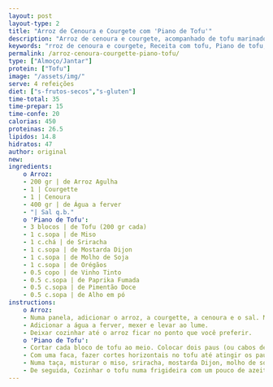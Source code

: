 ```yaml
---
layout: post
layout-type: 2
title: "Arroz de Cenoura e Courgete com 'Piano de Tofu'"
description: "Arroz de cenoura e courgete, acompanhado de tofu marinado e dourado"
keywords: "rroz de cenoura e courgete, Receita com tofu, Piano de tofu, Arroz saudável, Receita de arroz com legumes, Arroz com tofu, Tofu com sriracha, Receita de arroz vegano, Tofu marinado, Tofu na airfryer"
permalink: /arroz-cenoura-courgette-piano-tofu/
type: ["Almoço/Jantar"]
protein: ["Tofu"]
image: "/assets/img/"
serve: 4 refeições
diet: ["s-frutos-secos","s-gluten"]
time-total: 35
time-prepar: 15
time-confe: 20
calorias: 450
proteinas: 26.5
lipidos: 14.8
hidratos: 47
author: original
new:
ingredients:
    o Arroz:
    - 200 gr | de Arroz Agulha
    - 1 | Courgette
    - 1 | Cenoura
    - 400 gr | de Água a ferver
    - "| Sal q.b."
    o 'Piano de Tofu':
    - 3 blocos | de Tofu (200 gr cada)
    - 1 c.sopa | de Miso
    - 1 c.chá | de Sriracha
    - 1 c.sopa | de Mostarda Dijon
    - 1 c.sopa | de Molho de Soja
    - 1 c.sopa | de Orégãos
    - 0.5 copo | de Vinho Tinto
    - 0.5 c.sopa | de Paprika Fumada
    - 0.5 c.sopa | de Pimentão Doce
    - 0.5 c.sopa | de Alho em pó
instructions:
    o Arroz:
    - Numa panela, adicionar o arroz, a courgette, a cenoura e o sal. Misturar bem.
    - Adicionar a água a ferver, mexer e levar ao lume.
    - Deixar cozinhar até o arroz ficar no ponto que você preferir.
    o 'Piano de Tofu':
    - Cortar cada bloco de tofu ao meio. Colocar dois paus (ou cabos de colheres de pau) na bancada um de cada lado e o tofu entre eles.
    - Com uma faca, fazer cortes horizontais no tofu até atingir os paus, de modo a não cortar totalmente o tofu. Depois, virar o tofu ao contrário e fazer cortes diagonais, criando um efeito de acordeão.
    - Numa taça, misturar o miso, sriracha, mostarda Dijon, molho de soja, orégãos, vinho tinto, paprika fumada, pimentão doce e alho em pó. Colocar o tofu neste molho a marinar, durante uns 20 minutos.
    - De seguida, Cozinhar o tofu numa frigideira com um pouco de azeite até dourar de todos os lados ou, alternativamente, fazer na airfryer a 180º por 12 minutos.
---
```


